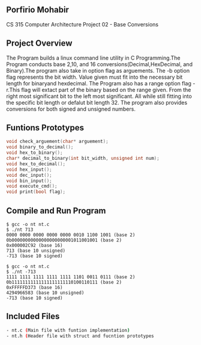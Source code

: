 ## Porfirio Mohabir
CS 315 Computer Architecture
Project 02 - Base Conversions

## Project Overview


The Program builds a linux command line utility in C Programming.The Program conducts base 2,10, and 16 conversions(Decimal,HexDecimal, and Binary).The program also take in option flag as arguements. The -b option flag represents the bit width. Value given must fit into the necessary bit length for binaryand hexdecimal. The Program also has a range option flag -r.This flag will extact part of the binary based on the range given. From the right most significant bit to the left most significant. All while still fitting  into the specific bit length or defalut bit length 32. The program also provides conversions for both signed and unsigned numbers. 


## Funtions Prototypes 

```C
void check_arguement(char* arguement);
void binary_to_decimal();
void hex_to_binary();
char* decimal_to_binary(int bit_width, unsigned int num);
void hex_to_decimal();
void hex_input();
void dec_input();
void bin_input();
void execute_cmd();
void print(bool flag);
```

## Compile and Run Program

```
$ gcc -o nt nt.c
$ ./nt 713
0000 0000 0000 0000 0000 0010 1100 1001 (base 2)
0b00000000000000000000001011001001 (base 2)
0x000002C92 (base 16)
713 (base 10 unsigned) 
-713 (base 10 signed) 

$ gcc -o nt nt.c
$ ./nt -713
1111 1111 1111 1111 1111 1101 0011 0111 (base 2)
0b11111111111111111111110100110111 (base 2)
0xFFFFFD373 (base 16)
4294966583 (base 10 unsigned) 
-713 (base 10 signed) 
```

## Included Files

```bash
- nt.c (Main file with funtion implementation)
- nt.h (Header file with struct and fucntion prototypes
```








